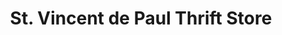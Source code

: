 ---
title: "St. Vincent de Paul Thrift Store"
url: /creve-coeur/st-vincent-de-paul-thrift-store/
shop: Gebrauchtwaren
---